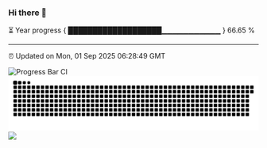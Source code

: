 ### Hi there 👋

⏳ Year progress { ███████████████████▁▁▁▁▁▁▁▁▁▁▁ } 66.65 %

---

⏰ Updated on Mon, 01 Sep 2025 06:28:49 GMT

![Progress Bar CI](https://github.com/liununu/liununu/workflows/Progress%20Bar%20CI/badge.svg)![](https://raw.githubusercontent.com/L1cardo/L1cardo/main/assets/github-contribution-grid-snake.svg)![](https://raw.githubusercontent.com/seesaws/seesaws/main/assets/github-contribution-grid-snake.svg)
